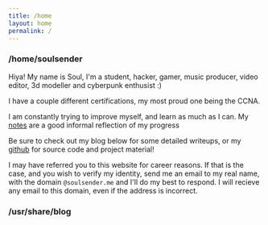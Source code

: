 ```yaml
---
title: /home
layout: home
permalink: /
---
```


### /home/soulsender
Hiya! My name is Soul, I'm a student, hacker, gamer, music producer, video editor, 3d modeller and cyberpunk enthusist :)

I have a couple different certifications, my most proud one being the CCNA.

I am constantly trying to improve myself, and learn as much as I can. My [notes](https://notes.soulsender.me) are a good informal reflection of my progress

Be sure to check out my blog below for some detailed writeups, or my [github](https://github.com/soulsender) for source code and project material!

I may have referred you to this website for career reasons. If that is the case, and you wish to verify my identity, send me an email to my real name, with the domain `@soulsender.me` and I'll do my best to respond. I will recieve any email to this domain, even if the address is incorrect.

### /usr/share/blog